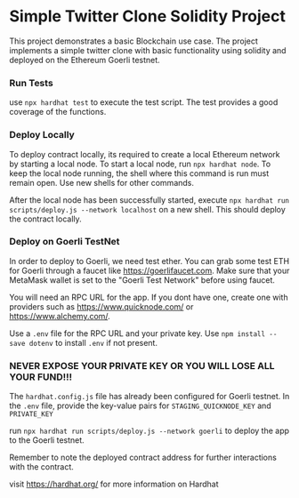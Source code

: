 # Simple Twitter Clone Solidity Project

This project demonstrates a basic Blockchain use case. The project implements a simple twitter clone with basic functionality using solidity and deployed on the Ethereum Goerli testnet. 

### Run Tests
use `npx hardhat test` to execute the test script. The test provides a good coverage of the functions. 

### Deploy Locally
To deploy contract locally, its required to create a local Ethereum network by starting a local node.
To start a local node, run `npx hardhat node`. To keep the local node running, the shell where this command is run must remain open. 
Use new shells for other commands. 

After the local node has been successfully started, execute `npx hardhat run scripts/deploy.js --network localhost` on a new shell.
This should deploy the contract locally. 

### Deploy on Goerli TestNet
In order to deploy to Goerli, we need test ether. You can grab some test ETH for Goerli through a faucet like https://goerlifaucet.com. Make sure that your MetaMask wallet is set to the "Goerli Test Network" before using faucet.

You will need an RPC URL for the app. If you dont have one, create one with providers such as https://www.quicknode.com/ or https://www.alchemy.com/.

Use a `.env` file for the RPC URL and your private key. Use `npm install --save dotenv` to install `.env` if not present. 
### NEVER EXPOSE YOUR PRIVATE KEY OR YOU WILL LOSE ALL YOUR FUND!!!

The `hardhat.config.js` file has already been configured for Goerli testnet. 
In the `.env` file, provide the key-value pairs for `STAGING_QUICKNODE_KEY` and `PRIVATE_KEY`

run `npx hardhat run scripts/deploy.js --network goerli` to deploy the app to the Goerli testnet. 

Remember to note the deployed contract address for further interactions with the contract. 


visit https://hardhat.org/ for more information on Hardhat
